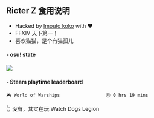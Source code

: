 ## Ricter Z 食用说明
- Hacked by [Imouto koko](https://osu.ppy.sh/users/7679162) with ❤️
- FFXIV 天下第一！
- 喜欢猫猫，是个冇猫孤儿

#### - osu! state
![](http://97.64.19.89:8080/api/v1/stat/4448675)

<!-- steam-box start -->
#### - Steam playtime leaderboard
```text
🎮 World of Warships                 🕘 0 hrs 19 mins
```
<!-- Powered by https://github.com/YouEclipse/steam-box . -->
<!-- steam-box end -->
👆 没有，其实在玩 Watch Dogs Legion
